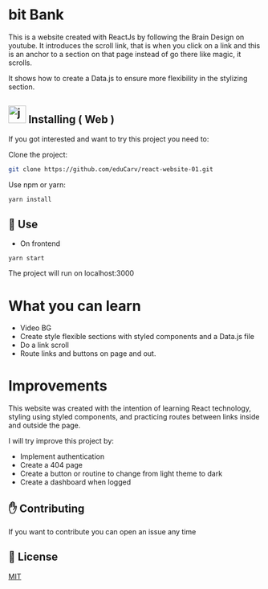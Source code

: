 
# bit Bank
This is a website created with ReactJs by following the Brain Design on youtube. It introduces the scroll link, that is when you click on a link and this is an anchor to a section on that page instead of go there like magic, it scrolls.

It shows how to create a Data.js to ensure more flexibility in the stylizing section.

## <img src="https://devicon.dev/devicon.git/icons/react/react-original.svg" alt="javascript" width="35" height="35"/> Installing ( Web ) 

If you got interested and want to try this project you need to:

Clone the project:
```bash
git clone https://github.com/eduCarv/react-website-01.git
```

Use npm or yarn:
```bash
yarn install
```

## :closed_book: Use

  - On frontend
  ```
  yarn start
  ```

  The project will run on localhost:3000

# What you can learn
- Video BG
- Create style flexible sections with styled components and a Data.js file
- Do a link scroll
- Route links and buttons on page and out.

# Improvements
This website was created with the intention of learning React technology, styling using styled components, and practicing routes between links inside and outside the page.

I will try improve this project by:

- Implement authentication
- Create a 404 page
- Create a button or routine to change from light theme to dark
- Create a dashboard when logged

## :raised_hand: Contributing
If you want to contribute you can open an issue any time

## :scroll: License
[MIT](https://choosealicense.com/licenses/mit/)